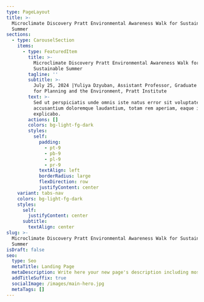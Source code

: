 ```yaml
---
type: PageLayout
title: >-
  Microclimate Discovery Pratt Environmental Awareness Walk for Sustainable
  Summer
sections:
  - type: CarouselSection
    items:
      - type: FeaturedItem
        title: >-
          Microclimate Discovery Pratt Environmental Awareness Walk for
          Sustainable Summer
        tagline: ''
        subtitle: >-
          July 25, 2024 |Yuliya Dzyuban, Assistant Professor, Graduate Center
          for Planning and the Environment, Pratt Institute
        text: >-
          Sed ut perspiciatis unde omnis iste natus error sit voluptatem
          accusantium doloremque laudantium, totam rem aperiam, eaque ipsa quae.
          explicabo.
        actions: []
        colors: bg-light-fg-dark
        styles:
          self:
            padding:
              - pt-9
              - pb-9
              - pl-9
              - pr-9
            textAlign: left
            borderRadius: large
            flexDirection: row
            justifyContent: center
    variant: tabs-nav
    colors: bg-light-fg-dark
    styles:
      self:
        justifyContent: center
      subtitle:
        textAlign: center
slug: >-
  Microclimate Discovery Pratt Environmental Awareness Walk for Sustainable
  Summer
isDraft: false
seo:
  type: Seo
  metaTitle: Landing Page
  metaDescription: Write here your new page's description including most relevant keywords.
  addTitleSuffix: true
  socialImage: /images/main-hero.jpg
  metaTags: []
---
```

